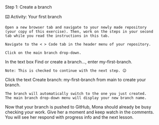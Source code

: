 Step 1: Create a branch

⌨️ Activity: Your first branch

    Open a new browser tab and navigate to your newly made repository (your copy of this exercise). Then, work on the steps in your second tab while you read the instructions in this tab.

    Navigate to the < > Code tab in the header menu of your repository.

    Click on the main branch drop-down.



In the text box Find or create a branch..., enter my-first-branch.

    Note: This is checked to continue with the next step. 😉

Click the text Create branch: my-first-branch from main to create your branch.


    The branch will automatically switch to the one you just created.
    The main branch drop-down menu will display your new branch name.

Now that your branch is pushed to GitHub, Mona should already be busy checking your work. Give her a moment and keep watch in the comments. You will see her respond with progress info and the next lesson.
